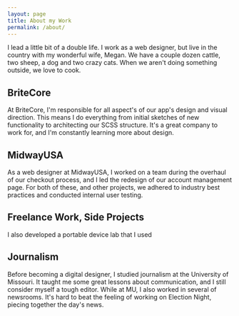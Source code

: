 ```yaml
---
layout: page
title: About my Work
permalink: /about/
---
```


I lead a little bit of a double life. I work as a web designer, but live in the country with my wonderful wife, Megan. We have a couple dozen cattle, two sheep, a dog and two crazy cats. When we aren't doing something outside, we love to cook.

## BriteCore
At BriteCore, I'm responsible for all aspect's of our app's design and visual direction. This means I do everything from initial sketches of new functionality to architecting our SCSS structure. It's a great company to work for, and I'm constantly learning more about design.

## MidwayUSA
As a web designer at MidwayUSA, I worked on a team during the overhaul of our checkout process, and I led the redesign of our account management page. For both of these, and other projects, we adhered to industry best practices and conducted internal user testing.

## Freelance Work, Side Projects



I also developed a portable device lab that I used

## Journalism
Before becoming a digital designer, I studied journalism at the University of Missouri. It taught me some great lessons about communication, and I still consider myself a tough editor. While at MU, I also worked in several of newsrooms. It's hard to beat the feeling of working on Election Night, piecing together the day's news.
